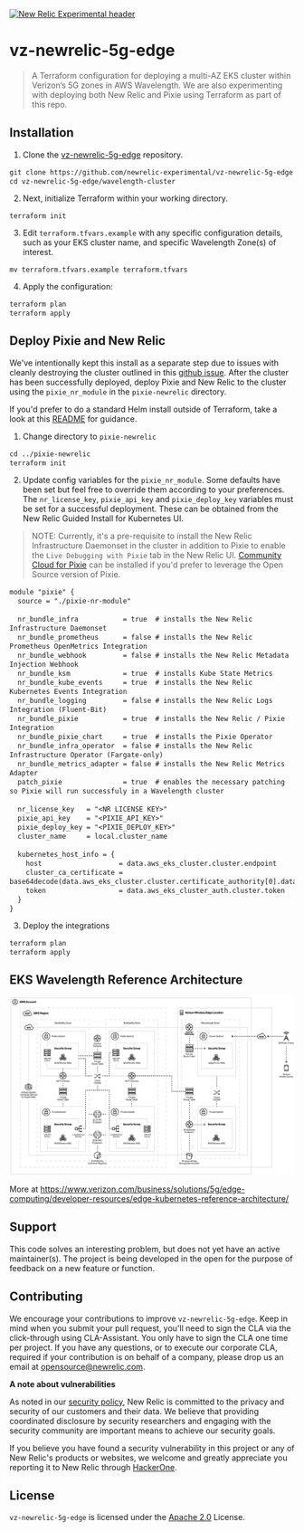 [![New Relic Experimental header](https://github.com/newrelic/opensource-website/raw/master/src/images/categories/Experimental.png)](https://opensource.newrelic.com/oss-category/#new-relic-experimental)

# vz-newrelic-5g-edge

>A Terraform configuration for deploying a multi-AZ EKS cluster within Verizon’s 5G zones in AWS Wavelength. We are also experimenting with deploying both New Relic and Pixie using Terraform as part of this repo.

## Installation

1. Clone the [vz-newrelic-5g-edge](https://github.com/newrelic-experimental/vz-newrelic-5g-edge.git) repository.

```
git clone https://github.com/newrelic-experimental/vz-newrelic-5g-edge
cd vz-newrelic-5g-edge/wavelength-cluster
```

2. Next, initialize Terraform within your working directory.

```
terraform init
```

3. Edit `terraform.tfvars.example` with any specific configuration details, such as your EKS cluster name, and specific Wavelength Zone(s) of interest.

```
mv terraform.tfvars.example terraform.tfvars
```

4. Apply the configuration:

```
terraform plan
terraform apply
```

## Deploy Pixie and New Relic

We've intentionally kept this install as a separate step due to issues with cleanly destroying the cluster outlined in this [github issue](https://github.com/hashicorp/terraform-provider-helm/issues/593).  After the cluster has been successfully deployed, deploy Pixie and New Relic to the cluster using the `pixie_nr_module` in the `pixie-newrelic` directory.

If you'd prefer to do a standard Helm install outside of Terraform, take a look at this [README](https://github.com/newrelic-experimental/vz-newrelic-5g-edge/blob/add-pixie-newrelic/pixie-newrelic/manual-install-README.md) for guidance.

1. Change directory to `pixie-newrelic`
```
cd ../pixie-newrelic
terraform init
```

2. Update config variables for the `pixie_nr_module`.  Some defaults have been set but feel free to override them according to your preferences.  The `nr_license_key`, `pixie_api_key` and `pixie_deploy_key` variables must be set for a successful deployment.  These can be obtained from the New Relic Guided Install for Kubernetes UI.

> NOTE: Currently, it's a pre-requisite to install the New Relic Infrastructure Daemonset in the cluster in addition to Pixie to enable the `Live Debugging with Pixie` tab in the New Relic UI.  [Community Cloud for Pixie](https://docs.px.dev/installing-pixie/install-guides/community-cloud-for-pixie/) can be installed if you'd prefer to leverage the Open Source version of Pixie.

```
module "pixie" {
  source = "./pixie-nr-module"

  nr_bundle_infra           = true  # installs the New Relic Infrastructure Daemonset
  nr_bundle_prometheus      = false # installs the New Relic Prometheus OpenMetrics Integration
  nr_bundle_webhook         = false # installs the New Relic Metadata Injection Webhook
  nr_bundle_ksm             = true  # installs Kube State Metrics
  nr_bundle_kube_events     = true  # installs the New Relic Kubernetes Events Integration
  nr_bundle_logging         = false # installs the New Relic Logs Integration (Fluent-Bit)
  nr_bundle_pixie           = true  # installs the New Relic / Pixie Integration
  nr_bundle_pixie_chart     = true  # installs the Pixie Operator
  nr_bundle_infra_operator  = false # installs the New Relic Infrastructure Operator (Fargate-only)
  nr_bundle_metrics_adapter = false # installs the New Relic Metrics Adapter
  patch_pixie               = true  # enables the necessary patching so Pixie will run successfuly in a Wavelength cluster

  nr_license_key   = "<NR LICENSE KEY>"
  pixie_api_key    = "<PIXIE_API_KEY>"
  pixie_deploy_key = "<PIXIE_DEPLOY_KEY>"
  cluster_name     = local.cluster_name

  kubernetes_host_info = {
    host                   = data.aws_eks_cluster.cluster.endpoint
    cluster_ca_certificate = base64decode(data.aws_eks_cluster.cluster.certificate_authority[0].data)
    token                  = data.aws_eks_cluster_auth.cluster.token
  }
}
```

3. Deploy the integrations

```
terraform plan
terraform apply
```

## EKS Wavelength Reference Architecture

![EKS Wavelength Reference Architecture](./static/verizon_eks_reference_architecture.jpg)

More at https://www.verizon.com/business/solutions/5g/edge-computing/developer-resources/edge-kubernetes-reference-architecture/

## Support

This code solves an interesting problem, but does not yet have an active maintainer(s). The project is being developed in the open for the purpose of feedback on a new feature or function.

## Contributing
We encourage your contributions to improve `vz-newrelic-5g-edge`. Keep in mind when you submit your pull request, you'll need to sign the CLA via the click-through using CLA-Assistant. You only have to sign the CLA one time per project.
If you have any questions, or to execute our corporate CLA, required if your contribution is on behalf of a company,  please drop us an email at opensource@newrelic.com.

**A note about vulnerabilities**

As noted in our [security policy](../../security/policy), New Relic is committed to the privacy and security of our customers and their data. We believe that providing coordinated disclosure by security researchers and engaging with the security community are important means to achieve our security goals.

If you believe you have found a security vulnerability in this project or any of New Relic's products or websites, we welcome and greatly appreciate you reporting it to New Relic through [HackerOne](https://hackerone.com/newrelic).

## License
`vz-newrelic-5g-edge` is licensed under the [Apache 2.0](http://apache.org/licenses/LICENSE-2.0.txt) License.
